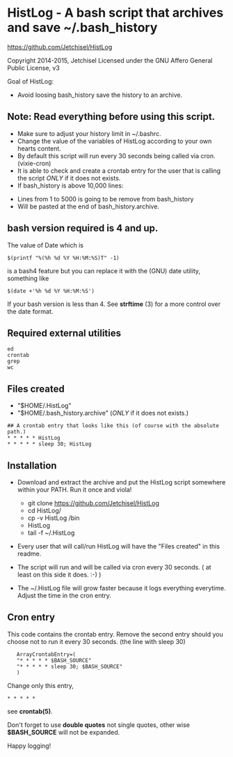 # HistLog - A bash script that archives and save ~/.bash_history

https://github.com/Jetchisel/HistLog

Copyright 2014-2015, Jetchisel
Licensed under the GNU Affero General Public License, v3

Goal of HistLog:

  - Avoid loosing bash_history
    save the history to an archive.

## Note: Read everything before using this script.

* Make sure to adjust your history limit in ~/.bashrc.
* Change the value of the variables of HistLog according to your own hearts content.
* By default this script will run every 30 seconds being called via cron. (vixie-cron)
* It is able to check and create a crontab entry for the user that is calling the script *ONLY* if it does not exists.
* If bash_history is above 10,000 lines:
 - Lines from 1 to 5000 is going to be remove from bash_history
 - Will be pasted at the end of bash_history.archive.

## bash version required is 4 and up.

The value of Date which is
```shell
$(printf "%(%h %d %Y %H:%M:%S)T" -1)
```
is a bash4 feature but you can replace it with the (GNU) date utility, something like
```shell
$(date +'%h %d %Y %H:%M:%S')
```
If your bash version is less than 4.
See **strftime** (3) for a more control over the date format.

## Required external utilities
    ed
    crontab
    grep
    wc

## Files created
- "$HOME/.HistLog"
- "$HOME/.bash_history.archive" (*ONLY* if it does not exists.)

```shell
## A crontab entry that looks like this (of course with the absolute path.)
* * * * * HistLog
* * * * * sleep 30; HistLog
```
## Installation

* Download and extract the archive and put the HistLog script somewhere within your PATH. Run it once and viola!
  - git clone https://github.com/Jetchisel/HistLog
  - cd HistLog/
  - cp -v HistLog /bin
  - HistLog
  - tail -f ~/.HistLog

* Every user that will call/run HistLog will have the "Files created" in this readme.
* The script will run and will be called via cron every 30 seconds. ( at least on this side it does. :-) )
* The ~/.HistLog file will grow faster because it logs everything everytime. Adjust the time in the cron entry.

## Cron entry

This code contains the crontab entry.
Remove the second entry should you choose not to run it every 30 seconds. (the line with sleep 30)
```shell
   ArrayCrontabEntry=(
   "* * * * * $BASH_SOURCE"
   "* * * * * sleep 30; $BASH_SOURCE"
   )
```
Change only this entry,
```shell
* * * * *
```
see **crontab(5)**.

Don't forget to use **double quotes** not single quotes, other wise **$BASH_SOURCE** will not be expanded.



Happy logging!

